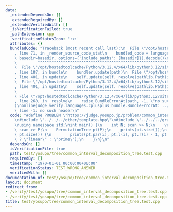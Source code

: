```yaml
---
data:
  _extendedDependsOn: []
  _extendedRequiredBy: []
  _extendedVerifiedWith: []
  _isVerificationFailed: true
  _pathExtension: cpp
  _verificationStatusIcon: ':x:'
  attributes: {}
  bundledCode: "Traceback (most recent call last):\n  File \"/opt/hostedtoolcache/Python/3.12.4/x64/lib/python3.12/site-packages/onlinejudge_verify/documentation/build.py\"\
    , line 71, in _render_source_code_stat\n    bundled_code = language.bundle(stat.path,\
    \ basedir=basedir, options={'include_paths': [basedir]}).decode()\n          \
    \         ^^^^^^^^^^^^^^^^^^^^^^^^^^^^^^^^^^^^^^^^^^^^^^^^^^^^^^^^^^^^^^^^^^^^^^^^^^^^^^^^^\n\
    \  File \"/opt/hostedtoolcache/Python/3.12.4/x64/lib/python3.12/site-packages/onlinejudge_verify/languages/cplusplus.py\"\
    , line 187, in bundle\n    bundler.update(path)\n  File \"/opt/hostedtoolcache/Python/3.12.4/x64/lib/python3.12/site-packages/onlinejudge_verify/languages/cplusplus_bundle.py\"\
    , line 401, in update\n    self.update(self._resolve(pathlib.Path(included), included_from=path))\n\
    \  File \"/opt/hostedtoolcache/Python/3.12.4/x64/lib/python3.12/site-packages/onlinejudge_verify/languages/cplusplus_bundle.py\"\
    , line 401, in update\n    self.update(self._resolve(pathlib.Path(included), included_from=path))\n\
    \                ^^^^^^^^^^^^^^^^^^^^^^^^^^^^^^^^^^^^^^^^^^^^^^^^^^^^^^^^^\n \
    \ File \"/opt/hostedtoolcache/Python/3.12.4/x64/lib/python3.12/site-packages/onlinejudge_verify/languages/cplusplus_bundle.py\"\
    , line 260, in _resolve\n    raise BundleErrorAt(path, -1, \"no such header\"\
    )\nonlinejudge_verify.languages.cplusplus_bundle.BundleErrorAt: ../../data-struct/segment/StarrySkyTree.hpp:\
    \ line -1: no such header\n"
  code: "#define PROBLEM \"https://judge.yosupo.jp/problem/common_interval_decomposition_tree\"\
    \n#include \"../../../other/template.hpp\"\n#include \"../../../graph/tree/PermutationTree.hpp\"\
    \nusing namespace std;\nint main() {\n    int N; scan >> N;\n    vector<int> P(N);\
    \ scan >> P;\n    PermutationTree pt(P);\n    prints(pt.size());\n    rep (i,\
    \ pt.size()) {\n        prints(pt.par(i), pt.l(i), pt.r(i) - 1, pt.is_linear(i)\
    \ ? \"linear\" : \"prime\");\n    }\n}\n"
  dependsOn: []
  isVerificationFile: true
  path: test/yosupo/tree/common_interval_decomposition_tree.test.cpp
  requiredBy: []
  timestamp: '1970-01-01 00:00:00+00:00'
  verificationStatus: TEST_WRONG_ANSWER
  verifiedWith: []
documentation_of: test/yosupo/tree/common_interval_decomposition_tree.test.cpp
layout: document
redirect_from:
- /verify/test/yosupo/tree/common_interval_decomposition_tree.test.cpp
- /verify/test/yosupo/tree/common_interval_decomposition_tree.test.cpp.html
title: test/yosupo/tree/common_interval_decomposition_tree.test.cpp
---
```

